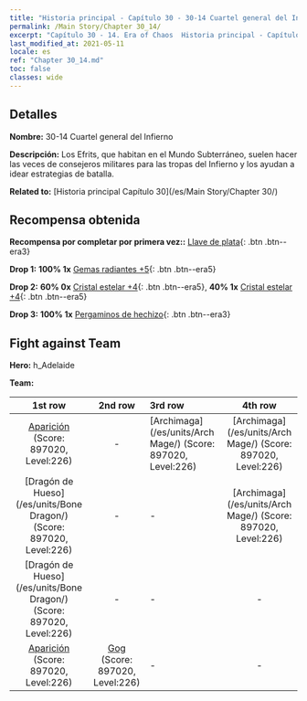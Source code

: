 ```yaml
---
title: "Historia principal - Capítulo 30 - 30-14 Cuartel general del Infierno"
permalink: /Main Story/Chapter 30_14/
excerpt: "Capítulo 30 - 14. Era of Chaos  Historia principal - Capítulo 30_14. 30-14 Cuartel general del Infierno"
last_modified_at: 2021-05-11
locale: es
ref: "Chapter 30_14.md"
toc: false
classes: wide
---
```


## Detalles

 **Nombre:** 30-14 Cuartel general del Infierno

 **Descripción:** Los Efrits, que habitan en el Mundo Subterráneo, suelen hacer las veces de consejeros militares para las tropas del Infierno y los ayudan a idear estrategias de batalla.

 **Related to:** [Historia principal Capítulo 30](/es/Main Story/Chapter 30/)

## Recompensa obtenida

 **Recompensa por completar por primera vez::** [Llave de plata](/ItemsES/con_693/){: .btn .btn--era3}

 **Drop 1:** **100% 1x** [Gemas radiantes +5](/ItemsES/mat_100/){: .btn .btn--era5}

 **Drop 2:** **60% 0x** [Cristal estelar +4](/ItemsES/mat_94/){: .btn .btn--era5}, **40% 1x** [Cristal estelar +4](/ItemsES/mat_94/){: .btn .btn--era5}

 **Drop 3:** **100% 1x** [Pergaminos de hechizo](/ItemsES/con_694/){: .btn .btn--era3}


## Fight against Team
 **Hero:** h_Adelaide

 **Team:**


  | 1st row | 2nd row | 3rd row | 4th row |
  |:----:|:----:|:----|:----:|
  | [Aparición](/es/units/Wight/) (Score: 897020, Level:226)  | - | [Archimaga](/es/units/Arch Mage/) (Score: 897020, Level:226)  | [Archimaga](/es/units/Arch Mage/) (Score: 897020, Level:226)  |
  | [Dragón de Hueso](/es/units/Bone Dragon/) (Score: 897020, Level:226)  | - | - | [Archimaga](/es/units/Arch Mage/) (Score: 897020, Level:226)  |
  | [Dragón de Hueso](/es/units/Bone Dragon/) (Score: 897020, Level:226)  | - | - | - |
  | [Aparición](/es/units/Wight/) (Score: 897020, Level:226)  | [Gog](/es/units/Gog/) (Score: 897020, Level:226)  | - | - |


